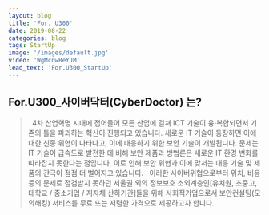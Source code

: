 ```yaml
---
layout: blog
title: 'For. U300'
date: 2019-08-22
categories: blog
tags: StartUp
image: '/images/default.jpg'
video: 'WgMcnwBeYJM'
lead_text: 'For.U300_StartUp'
---
```


## For.U300_사이버닥터(CyberDoctor) 는?
 
 >&nbsp;&nbsp;4차 산업혁명 시대에 접어들어 모든 산업에 걸쳐 ICT 기술이 융·복합되면서 기존의 틀을 파괴하는 혁신이 진행되고 있습니다. 새로운 IT 기술이 등장하면 이에 대한 신종 위협이 나타나고, 이에 대응하기 위한 보안 기술이 개발됩니다. 문제는 IT 기술이 급속도로 발전한 데 비해 보안 제품과 방법론은 새로운 IT 환경 변화를 따라잡지 못한다는 점입니다. 이로 인해 보안 위협과 이에 맞서는 대응 기술 및 제품의 간극이 점점 더 벌어지고 있습니다.
 >&nbsp;&nbsp;이러한 사이버위협으로부터 위치, 비용 등의 문제로 점검받지 못하던 서울권 외의 정보보호 소외계층인[유치원, 초중고, 대학교 / 중소기업 / 지자체 산하기관]들을 위해 사회적기업으로서 보안컨설팅(모의해킹) 서비스를 무료 또는 저렴한 가격으로 제공하고자 합니다.